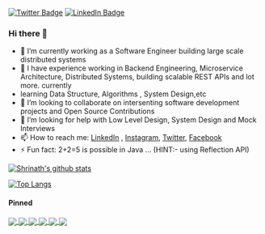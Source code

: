 [![Twitter Badge](https://img.shields.io/badge/Twitter-Profile-informational?style=flat&logo=twitter&logoColor=white&color=1CA2F1)](https://twitter.com/ImShriJoshi)
[![LinkedIn Badge](https://img.shields.io/badge/LinkedIn-Profile-informational?style=flat&logo=linkedin&logoColor=white&color=0D76A8)](https://www.linkedin.com/in/shrinathjoshi/)


### Hi there 👋

- 🔭 I’m currently working as a Software Engineer building large scale distributed systems 
- 🌱 I have experience working in Backend Engineering, Microservice Architecture, Distributed Systems, building scalable REST APIs and lot more.  currently 
-    learning Data Structure, Algorithms , System Design,etc
- 👯 I’m looking to collaborate on intersenting software development projects and Open Source Contributions  
- 🤔 I’m looking for help with Low Level Design, System Design and Mock Interviews
- 📫 How to reach me: [LinkedIn](https://www.linkedin.com/in/shrinathjoshi/) , [Instagram](https://www.instagram.com/shrinathjoshi97/), [Twitter](https://twitter.com/ImShriJoshi), [Facebook](https://www.facebook.com/Shrinathjoshi97)
- ⚡ Fun fact: 2+2=5 is possible in Java ... (HINT:-  using Reflection API) 


<a href="https://github.com/shrinathjoshi/shrinathjoshi">
  <img align="center" src="https://github-readme-stats.vercel.app/api?username=shrinathjoshi&show_icons=true&include_all_commits=true&theme=radical" alt="Shrinath's github stats" />
</a>



[![Top Langs](https://github-readme-stats.vercel.app/api/top-langs/?username=shrinathjoshi)](https://github.com/shrinathjoshi/shrinathjoshi)

#### Pinned


<a href="https://github.com/shrinathjoshi/Algorithms">
  <img align="center" src="https://github-readme-stats.vercel.app/api/pin/?username=shrinathjoshi&repo=Algorithms" />
</a>
<a href="https://github.com/shrinathjoshi/Data-Structure">
  <img align="center" src="https://github-readme-stats.vercel.app/api/pin/?username=shrinathjoshi&repo=Data-Structure" />
</a>


<a href="https://github.com/shrinathjoshi/Leetcode-30-day-challenge">
  <img align="center" src="https://github-readme-stats.vercel.app/api/pin/?username=shrinathjoshi&repo=Leetcode-30-day-challenge" />
</a>
<a href="https://github.com/shrinathjoshi/Amazon-SDE-Test-Series">
  <img align="center" src="https://github-readme-stats.vercel.app/api/pin/?username=shrinathjoshi&repo=Amazon-SDE-Test-Series" />
</a>


<a href="https://github.com/shrinathjoshi/Technical-Interview">
  <img align="center" src="https://github-readme-stats.vercel.app/api/pin/?username=shrinathjoshi&repo=Technical-Interview" />
</a>
<a href="https://github.com/shrinathjoshi/SDE-Problems">
  <img align="center" src="https://github-readme-stats.vercel.app/api/pin/?username=shrinathjoshi&repo=SDE-Problems" />
</a>
